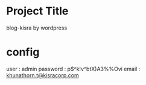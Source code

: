 # Project Title
blog-kisra by wordpress

# config
user : admin
password : p$^k!v^btX)A3%%Ovi
email : khunathorn.t@kisracorp.com
